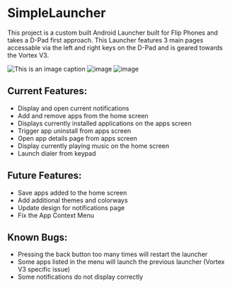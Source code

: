 # SimpleLauncher
This project is a custom built Android Launcher built for Flip Phones and takes a D-Pad first approach. This Launcher features 3 main pages accessable via the left and right keys on the D-Pad and is geared towards the Vortex V3.

![This is an image caption](https://github.com/user-attachments/assets/393990af-64cb-4321-b526-51625c655e53)
![image](https://github.com/user-attachments/assets/d9ad1ce7-d022-4fb4-892e-73d4251ba686)
![image](https://github.com/user-attachments/assets/7adb65e7-cd0d-431d-bf67-07e003beff25)

## Current Features:
- Display and open current notifications
- Add and remove apps from the home screen
- Displays currently installed applications on the apps screen
- Trigger app uninstall from apps screen
- Open app details page from apps screen
- Display currently playing music on the home screen
- Launch dialer from keypad

## Future Features:
- Save apps added to the home screen
- Add additional themes and colorways
- Update design for notifications page
- Fix the App Context Menu

## Known Bugs:
- Pressing the back button too many times will restart the launcher
- Some apps listed in the menu will launch the previous launcher (Vortex V3 specific issue)
- Some notifications do not display correctly

